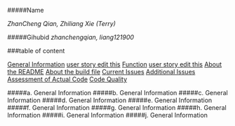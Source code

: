 #####Name 

_ZhanCheng Qian, Zhiliang Xie (Terry)_

  
#####Gihubid
_zhanchengqian, liang121900_

###table of content



[General Information](#p-a)
[user story edit this](#p-b)
[Function](#p-c)
[user story edit this](#p-d)
[About the README](#p-e)
[About the build file](#p-f)
[Current Issues](#p-g)
[Additional Issues](#p-h)
[Assessment of Actual Code](#p-i)
[Code Quality](#p-j)






#####a. General Information <a id ="paaaaa"></a>
#####b. General Information <a id ="pb"></a>
#####c. General Information <a id ="pc"></a>
#####d. General Information <a id ="pd"></a>
#####e. General Information <a id ="pe"></a>
#####f. General Information <a id ="pf"></a>
#####g. General Information <a id ="pg"></a>
#####h. General Information <a id ="ph"></a>
#####i. General Information <a id ="pi"></a>
#####j. General Information <a id ="pj"></a>


      
	   
